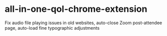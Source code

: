 # all-in-one-qol-chrome-extension
Fix audio file playing issues in old websites, auto-close Zoom post-attendee page, auto-load fine typographic adjustments
